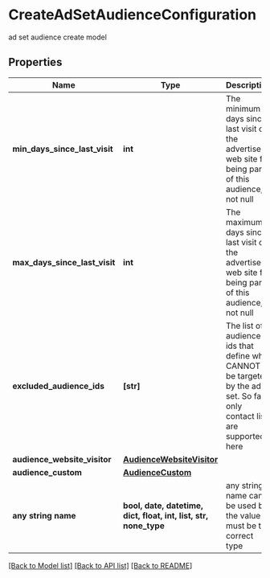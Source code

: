 # CreateAdSetAudienceConfiguration

ad set audience create model

## Properties
Name | Type | Description | Notes
------------ | ------------- | ------------- | -------------
**min_days_since_last_visit** | **int** | The minimum days since last visit on the advertiser web site for being part of this audience, if not null | [optional] 
**max_days_since_last_visit** | **int** | The maximum days since last visit on the advertiser web site for being part of this audience, if not null | [optional] 
**excluded_audience_ids** | **[str]** | The list of audience ids that define who CANNOT be targeted by the ad set. So far, only contact list are supported here | [optional] 
**audience_website_visitor** | [**AudienceWebsiteVisitor**](AudienceWebsiteVisitor.md) |  | [optional] 
**audience_custom** | [**AudienceCustom**](AudienceCustom.md) |  | [optional] 
**any string name** | **bool, date, datetime, dict, float, int, list, str, none_type** | any string name can be used but the value must be the correct type | [optional]

[[Back to Model list]](../README.md#documentation-for-models) [[Back to API list]](../README.md#documentation-for-api-endpoints) [[Back to README]](../README.md)


